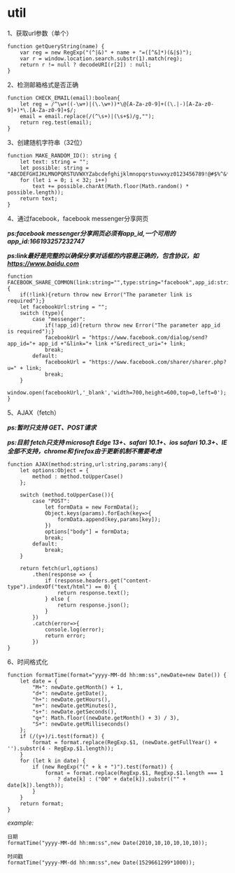 # util

 1、获取url参数（单个）

    function getQueryString(name) {
        var reg = new RegExp("(^|&)" + name + "=([^&]*)(&|$)");
        var r = window.location.search.substr(1).match(reg);
        return r != null ? decodeURI(r[2]) : null;
    }
 2、检测邮箱格式是否正确

    function CHECK_EMAIL(email):boolean{
        let reg = /^\w+((-\w+)|(\.\w+))*\@[A-Za-z0-9]+((\.|-)[A-Za-z0-9]+)*\.[A-Za-z0-9]+$/;
        email = email.replace(/(^\s+)|(\s+$)/g,"");
        return reg.test(email);
    }
3、创建随机字符串（32位）

```
function MAKE_RANDOM_ID(): string {
    let text: string = "";
    let possible: string = "ABCDEFGHIJKLMNOPQRSTUVWXYZabcdefghijklmnopqrstuvwxyz0123456789!@#$%^&*";
    for (let i = 0; i < 32; i++)
        text += possible.charAt(Math.floor(Math.random() * possible.length));
    return text;
}
```

4、通过facebook，facebook messenger分享网页

***ps:facebook messenger分享网页必须有app_id,一个可用的app_id:166193257232747***

***ps:link最好是完整的以确保分享对话框的内容是正确的，包含协议，如 https://www.baidu.com***

```
function FACEBOOK_SHARE_COMMON(link:string="",type:string="facebook",app_id:string=""):void {
    if(!link){return throw new Error("The parameter link is required");}
    let facebookUrl:string = "";
    switch (type){
        case "messenger":
        	if(!app_id){return throw new Error("The parameter app_id is required");}
            facebookUrl = "https://www.facebook.com/dialog/send?app_id="+ app_id +"&link="+ link +"&redirect_uri="+ link;
            break;
        default:
            facebookUrl = "https://www.facebook.com/sharer/sharer.php?u=" + link;
            break;
    }
    window.open(facebookUrl,'_blank','width=700,height=600,top=0,left=0');
}
```

5、AJAX（fetch）

***ps:暂时只支持 GET、POST请求***

***ps:目前 fetch只支持 microsoft Edge 13+、safari 10.1+、ios safari 10.3+、IE全部不支持，chrome和 firefox由于更新机制不需要考虑***

```
function AJAX(method:string,url:string,params:any){
    let options:Object = {
        method : method.toUpperCase()
    };

    switch (method.toUpperCase()){
        case "POST":
            let formData = new FormData();
            Object.keys(params).forEach(key=>{
                formData.append(key,params[key]);
            })
            options["body"] = formData;
            break;
        default:
            break;
    }
    
    return fetch(url,options)
        .then(response => {
            if (response.headers.get("content-type").indexOf("text/html") == 0) {
                return response.text();
            } else {
                return response.json();
            }
        })
        .catch(error=>{
            console.log(error);
            return error;
        })
}
```

6、时间格式化

```
function formatTime(format="yyyy-MM-dd hh:mm:ss",newDate=new Date()) {
    let date = {
        "M+": newDate.getMonth() + 1,
        "d+": newDate.getDate(),
        "h+": newDate.getHours(),
        "m+": newDate.getMinutes(),
        "s+": newDate.getSeconds(),
        "q+": Math.floor((newDate.getMonth() + 3) / 3),
        "S+": newDate.getMilliseconds()
    };
    if (/(y+)/i.test(format)) {
        format = format.replace(RegExp.$1, (newDate.getFullYear() + '').substr(4 - RegExp.$1.length));
    }
    for (let k in date) {
        if (new RegExp("(" + k + ")").test(format)) {
            format = format.replace(RegExp.$1, RegExp.$1.length === 1
                ? date[k] : ("00" + date[k]).substr(("" + date[k]).length));
        }
    }
    return format;
}
```

*example:*

```
日期
formatTime("yyyy-MM-dd hh:mm:ss",new Date(2010,10,10,10,10,10));

时间戳
formatTime("yyyy-MM-dd hh:mm:ss",new Date(1529661299*1000));
```

